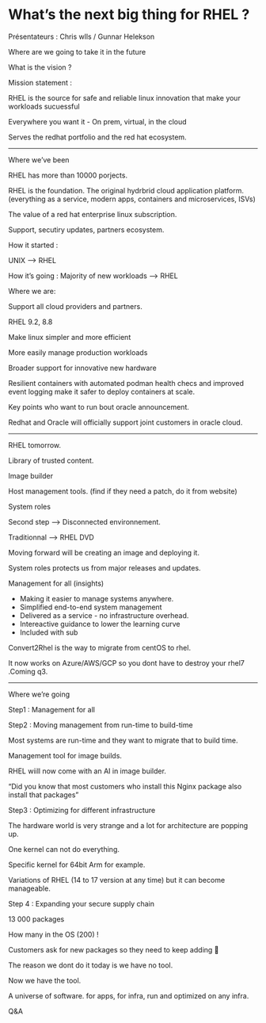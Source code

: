 # What’s the next big thing for RHEL ?

Présentateurs : Chris wlls / Gunnar Helekson

Where are we going to take it in the future

What is the vision ? 

Mission statement :

RHEL is the source for safe and reliable linux innovation that make your workloads sucuessful

Everywhere you want it - On prem, virtual, in the cloud

Serves the redhat portfolio and the red hat ecosystem.

---

Where we’ve been

RHEL has more than 10000 porjects.

RHEL is the foundation. The original hydrbrid cloud application platform. (everything as a service, modern apps, containers and microservices, ISVs)

The value of a red hat enterprise linux subscription. 

Support, secutiry updates, partners ecosystem.

How it started :

UNIX —> RHEL

How it’s going :
Majority of new workloads —> RHEL

Where we are:

Support all cloud providers and partners. 

RHEL 9.2, 8.8

Make linux simpler and more efficient

More easily manage production workloads

Broader support for innovative new hardware

Resilient containers with automated podman health checs and improved event logging make it safer to deploy containers at scale.

Key points who want to run bout oracle announcement.

Redhat and Oracle will officially support joint customers in oracle cloud.

---

RHEL tomorrow.

Library of trusted content.

Image builder

Host management tools.  (find if they need a patch, do it from website)

System roles

Second step —> Disconnected environnement.

Traditionnal —> RHEL DVD

Moving forward will be creating an image and deploying it. 

System roles protects us from major releases and updates.

Management for all (insights)

- Making it easier to manage systems anywhere.
- Simplified end-to-end system management
- Delivered as a service - no infrastructure overhead.
- Intereactive guidance to lower the learning curve
- Included with sub

Convert2Rhel is the way to migrate from centOS to rhel. 

It now works on Azure/AWS/GCP so you dont have to destroy your rhel7 .Coming q3.

---

Where we’re going

Step1 : Management for all

Step2 : Moving management from run-time to build-time

Most systems are run-time and they want to migrate that to build time. 

Management tool for image builds. 

RHEL wiill now come with an AI in image builder.

“Did you know that most customers who install this Nginx package also install that packages”

Step3 : Optimizing for different infrastructure 

The hardware world is very strange and a lot for architecture are popping up. 

One kernel can not do everything. 

Specific kernel for 64bit Arm for example. 

Variations of RHEL (14 to 17 version at any time) but it can become manageable. 

Step 4 : Expanding your secure supply chain

13 000 packages 

How many in the OS (200) ! 

Customers ask for new packages so they need to keep adding 🙂

The reason we dont do it today is we have no tool. 

Now we have the tool.

A universe of software. for apps, for infra, run and optimized on any infra. 

Q&A